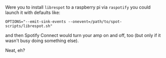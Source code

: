 Were you to install `librespot` to a raspberry pi via `raspotify` you could launch it with defaults like:

```
OPTIONS="--emit-sink-events --onevent=/path/to/spot-scripts/librespot.sh"
```

and then Spotify Connect would turn your amp on and off, too (but only if it wasn't busy doing something else).

Neat, eh?
